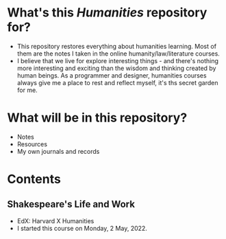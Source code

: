 # What's this *Humanities* repository for?
- This repository restores everything about humanities learning. Most of them are the notes I taken in the online humanity/law/literature courses.
- I believe that we live for explore interesting things - and there's nothing more interesting and exciting than the wisdom and thinking created by human beings. As a programmer and designer, humanities courses always give me a place to rest and reflect myself, it's ths secret garden for me.

# What will be in this repository?
- Notes
- Resources
- My own journals and records

# Contents
## Shakespeare's Life and Work
- EdX: Harvard X Humanities
- I started this course on Monday, 2 May, 2022.
